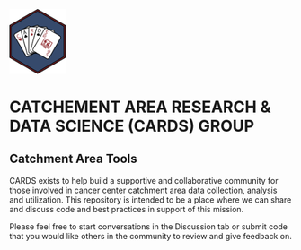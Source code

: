 <img
  src="/cards_hex_logo.png"
  style="display: inline-block; margin: 0 auto; width: 100px;"> 
# CATCHEMENT AREA RESEARCH & DATA SCIENCE (CARDS) GROUP 

## Catchment Area Tools

CARDS exists to help build a supportive and collaborative community for those involved in cancer center catchment area data collection,
analysis and utilization. This repository is intended to be a place where we can share and discuss code and best practices in support of this mission.

Please feel free to start conversations in the Discussion tab or submit code that you would like others in the community to review and give feedback on.
